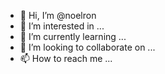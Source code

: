 - 👋 Hi, I’m @noelron
- 👀 I’m interested in ...
- 🌱 I’m currently learning ...
- 💞️ I’m looking to collaborate on ...
- 📫 How to reach me ...

<!---
noelron/noelron is a ✨ special ✨ repository because its `README.md` (this file) appears on your GitHub profile.
You can click the Preview link to take a look at your changes.
--->
